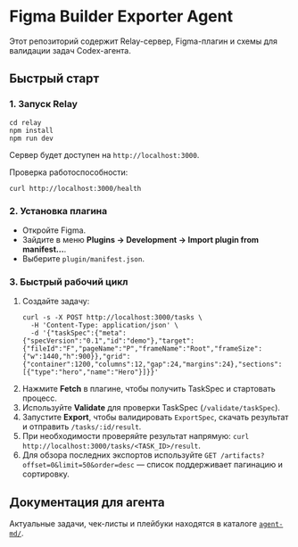<!-- Команда для Codex -->
# Figma Builder Exporter Agent

Этот репозиторий содержит Relay-сервер, Figma-плагин и схемы для валидации задач Codex-агента.

## Быстрый старт

### 1. Запуск Relay
```
cd relay
npm install
npm run dev
```
Сервер будет доступен на `http://localhost:3000`.

Проверка работоспособности:
```
curl http://localhost:3000/health
```

### 2. Установка плагина
- Откройте Figma.
- Зайдите в меню **Plugins → Development → Import plugin from manifest…**.
- Выберите `plugin/manifest.json`.

### 3. Быстрый рабочий цикл
1. Создайте задачу:
   ```
   curl -s -X POST http://localhost:3000/tasks \
     -H 'Content-Type: application/json' \
     -d '{"taskSpec":{"meta":{"specVersion":"0.1","id":"demo"},"target":{"fileId":"F","pageName":"P","frameName":"Root","frameSize":{"w":1440,"h":900}},"grid":{"container":1200,"columns":12,"gap":24,"margins":24},"sections":[{"type":"hero","name":"Hero"}]}}'
   ```
2. Нажмите **Fetch** в плагине, чтобы получить TaskSpec и стартовать процесс.
3. Используйте **Validate** для проверки TaskSpec (`/validate/taskSpec`).
4. Запустите **Export**, чтобы валидировать `ExportSpec`, скачать результат и отправить `/tasks/:id/result`.
5. При необходимости проверяйте результат напрямую: `curl http://localhost:3000/tasks/<TASK_ID>/result`.
6. Для обзора последних экспортов используйте `GET /artifacts?offset=0&limit=50&order=desc` — список поддерживает пагинацию и сортировку.

## Документация для агента

Актуальные задачи, чек-листы и плейбуки находятся в каталоге [`agent-md/`](./agent-md/).
